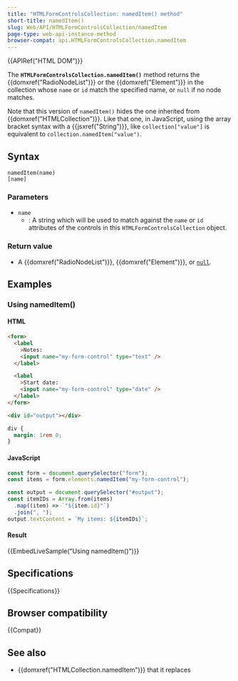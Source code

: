 ```yaml
---
title: "HTMLFormControlsCollection: namedItem() method"
short-title: namedItem()
slug: Web/API/HTMLFormControlsCollection/namedItem
page-type: web-api-instance-method
browser-compat: api.HTMLFormControlsCollection.namedItem
---
```


{{APIRef("HTML DOM")}}

The **`HTMLFormControlsCollection.namedItem()`** method returns
the {{domxref("RadioNodeList")}} or the {{domxref("Element")}} in the collection whose
`name` or `id` match the specified name, or `null` if
no node matches.

Note that this version of `namedItem()` hides the one inherited from
{{domxref("HTMLCollection")}}. Like that one, in JavaScript, using the array bracket
syntax with a {{jsxref("String")}}, like `collection["value"]` is
equivalent to `collection.namedItem("value")`.

## Syntax

```js-nolint
namedItem(name)
[name]
```

### Parameters

- `name`
  - : A string which will be used to match against the `name` or `id` attributes of the controls in this `HTMLFormControlsCollection` object.

### Return value

- A {{domxref("RadioNodeList")}}, {{domxref("Element")}}, or [`null`](/en-US/docs/Web/JavaScript/Reference/Operators/null).

## Examples

### Using namedItem()

#### HTML

```html
<form>
  <label
    >Notes:
    <input name="my-form-control" type="text" />
  </label>

  <label
    >Start date:
    <input name="my-form-control" type="date" />
  </label>
</form>

<div id="output"></div>
```

```css hidden
div {
  margin: 1rem 0;
}
```

#### JavaScript

```js
const form = document.querySelector("form");
const items = form.elements.namedItem("my-form-control");

const output = document.querySelector("#output");
const itemIDs = Array.from(items)
  .map((item) => `"${item.id}"`)
  .join(", ");
output.textContent = `My items: ${itemIDs}`;
```

#### Result

{{EmbedLiveSample("Using namedItem()")}}

## Specifications

{{Specifications}}

## Browser compatibility

{{Compat}}

## See also

- {{domxref("HTMLCollection.namedItem")}} that it replaces
